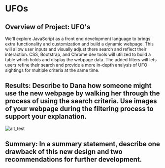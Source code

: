 # UFOs

## Overview of Project: UFO's

We'll explore JavaScript as a front end development language to brings extra functionality and customization and build a dynamic webpage. This will allow user inputs and visually adjust there search and reflect their interaction. CSS, Bootstrap, and Chrome dev tools will utilized to build a table which holds and display the webpage data. The added filters will lets users refine their search and provide a more in-depth analysis of UFO sightings for multiple criteria at the same time.  


## Results: Describe to Dana how someone might use the new webpage by walking her through the process of using the search criteria. Use images of your webpage during the filtering process to support your explanation.
![alt_test]()


## Summary: In a summary statement, describe one drawback of this new design and two recommendations for further development.


